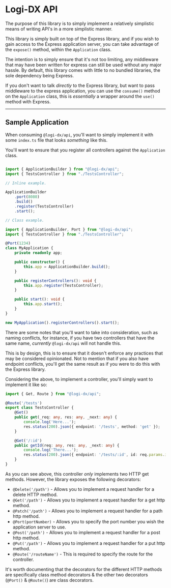 # Logi-DX API

The purpose of this library is to simply implement a relatively 
simplistic means of writing API's in a more simplistic manner.

This library is simply built on top of the Express library, 
and if you wish to gain access to the Express application server, 
you can take advantage of the  ```expose()``` method, within the 
```Application``` class.

The intention is to simply ensure that it's not too limiting,
any middleware that may have been written for express can still be 
used without any major hassle. By default, this library comes with 
little to no bundled libraries, the sole dependency being Express.

If you don't want to talk *directly* to the Express library, but want 
to pass middleware to the express application, you can use the ```consume()```
method on the ```Application``` class, this is *essentially* a wrapper 
around the ```use()``` method with Express.

_______________________________________________________________________________

## Sample Application

When consuming ```@logi-dx/api```, you'll want to simply implement it with some 
```index.ts``` file that looks *something* like this. 

You'll want to ensure that you register all controllers against the 
```Application``` class. 

```typescript

import { ApplicationBuilder } from "@logi-dx/api";
import { TestsController } from "./TestsController";

// Inline example.

ApplicationBuilder
    .port(8080)
    .build()
    .register(TestsController)
    .start();

// Class example.

import { ApplicationBuilder, Port } from "@logi-dx/api";
import { TestsController } from "./TestsController";

@Port(1234)
class MyApplication {
    private readonly app;

    public constructor() {
        this.app = ApplicationBuilder.build();
    }

    public registerControllers(): void {
        this.app.register(TestsController);
    }

    public start(): void {
        this.app.start();
    }
}

new MyApplication().registerControllers().start();
```

There are some notes that you'll want to take into consideration, 
such as naming conflicts, for instance, if you have two controllers 
that have the same name, *currently* ```@logi-dx/api``` will not handle
this. 

This is by design, this is to ensure that it doesn't enforce any 
practices that may be considered opinionated. Not to mention that if you 
also have endpoint conflicts, you'll get the same result as if you were 
to do this with the Express library. 

Considering the above, to implement a controller, you'll simply want 
to implement it like so:

```typescript
import { Get, Route } from "@logi-dx/api";

@Route('/tests')
export class TestsController {
    @Get()
    public get(_req: any, res: any, _next: any) {
        console.log('Here...');
        res.status(200).json({ endpoint: '/tests', method: 'get' });
    }

    @Get('/:id')
    public getId(req: any, res: any, _next: any) {
        console.log('There...');
        res.status(200).json({ endpoint: '/tests/:id', id: req.params.id, method: 'get' });
    }
}
```

As you can see above, this controller *only* implements two HTTP get methods. However, the 
library exposes the following decorators:

* ```@Delete('/path')``` - Allows you to implement a request handler for a delete HTTP method.
* ```@Get('/path')``` - Allows you to implement a request handler for a get http method.
* ```@Patch('/path')``` - Allows you to implement a request handler for a path http method.
* ```@Port(portNumber)``` - Allows you to specify the port number you wish the application server to use. 
* ```@Post('/path')``` - Allows you to implement a request handler for a post http method.
* ```@Put('/path')``` - Allows you to implement a request handler for a put http method.
* ```@Route('/routeName')``` - This is required to specify the route for the controller.

It's worth documenting that the decorators for the different HTTP methods are specifically 
class method decorators & the other two decorators (```@Port()``` & ```@Route()```) are class 
decorators. 
